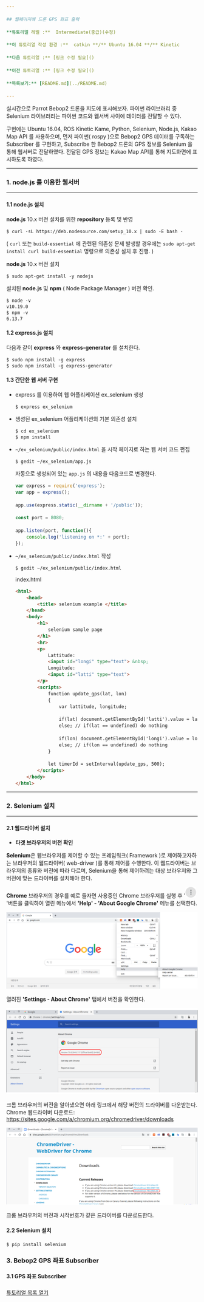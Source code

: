 ```yaml
---

## 웹페이지에 드론 GPS 좌표 출력 

**튜토리얼 레벨 :**  Intermediate(중급)(수정)

**이 튜토리얼 작성 환경 :**  catkin **/** Ubuntu 16.04 **/** Kinetic

**다음 튜토리얼 :** [링크 수정 필요]()

**이전 튜토리얼 :** [링크 수정 필요]()

**목록보기:** [README.md](../README.md)

---
```


실시간으로 Parrot Bebop2 드론을 지도에 표시해보자. 파이썬 라이브러리 중 Selenium 라이브러리는 파이썬 코드와 웹서버 사이에 데이터를 전달할 수 있다. 

구현에는 Ubuntu 16.04, ROS Kinetic Kame, Python, Selenium, Node.js, Kakao Map API 를 사용하으며, 먼저 파이썬( rospy )으로 Bebop2 GPS 데이터를 구독하는 Subscriber 를 구현하고, Subscribe 한 Bebop2 드론의 GPS 정보를 Selenium 을 통해 웹서버로 전달하였다. 전달된 GPS 정보는 Kakao Map API를 통해 지도화면에 표시하도록 하였다.

---

### 1. node.js 를 이용한 웹서버

---

#### 1.1 node.js 설치

**node.js** 10.x 버전 설치를 위한 **repository** 등록 및 반영 

```
$ curl -sL https://deb.nodesource.com/setup_10.x | sudo -E bash -
```

( `curl` 또는 `build-essential` 에 관련된 의존성 문제 발생할 경우에는 `sudo apt-get install curl build-essential` 명령으로 의존성 설치 후 진행. )

**node.js** 10.x 버전 설치

```
$ sudo apt-get install -y nodejs
```

설치된 **node.js** 및 **npm** ( Node Package Manager ) 버전 확인. 

```
$ node -v
v10.19.0
$ npm -v
6.13.7
```

#### 1.2 express.js 설치

다음과 같이 **express** 와 **express-generator** 를 설치한다.

```
$ sudo npm install -g express
$ sudo npm install -g express-generator
```

#### 1.3 간단한 웹 서버 구현

* express 를 이용하여 웹 어플리케이션 ex_selenium 생성

  ```
  $ express ex_selenium
  ```

* 생성된 ex_selenium 어플리케이션의 기본 의존성 설치

  ```
  $ cd ex_selenium
  $ npm install
  ```

* `~/ex_selenium/public/index.html` 을 시작 페이지로 하는 웹 서버 코드 편집

  ```
  $ gedit ~/ex_selenium/app.js
  ```

  자동으로 생성되어 있는 `app.js` 의 내용을 다음코드로 변경한다.

  ```javascript
  var express = require('express');
  var app = express();
  
  app.use(express.static(__dirname + '/public'));
  
  const port = 8080;
  
  app.listen(port, function(){
      console.log('listening on *:' + port);
  });
  ```

* `~/ex_selenium/public/index.html` 작성

  ```
  $ gedit ~/ex_selenium/public/index.html
  ```

  index.html

  ```html
  <html>
      <head>
          <title> selenium example </title>
      </head>
      <body>
          <h1>
              selenium sample page
          </h1>
          <hr>
          <p>
              Lattitude:
              <input id="longi" type="text"> &nbsp;
              Longitude:
              <input id="latti" type="text">
          </p>
          <scripts>
              function update_gps(lat, lon)
              {
                  var lattitude, longitude;
                  
                  if(lat) document.getElementById('latti').value = lat;
                  else; // if(lat == undefined) do nothing
                  
                  if(lon) document.getElementById('longi').value = lon;
                  else; // if(lon == undefined) do nothing
              }
              
              let timerId = setInterval(update_gps, 500);
          </scripts>
      </body>
  </html>
  ```



---

### 2. Selenium 설치

---

#### 2.1 웹드라이버 설치

* **타겟 브라우저의 버전 확인**

**Selenium**은 웹브라우저를 제어할 수 있는 프레임워크( Framework )로 제어하고자하는 브라우저의 웹드라이버( web-driver )를 통해 제어를 수행한다. 이 웹드라이버는 브라우저의 종류와 버전에 따라  다르며, Selenium을 통해 제어하려는 대상 브라우저와 그 버전에 맞는 드라이버를 설치해야 한다.

**Chrome** 브라우저의 경우를 예로 들자면 사용중인 Chrome 브라우저를 실행 후 '<img src="../img/chrome_seeting_menu.gif" width="28" />'버튼을 클릭하여 열린 메뉴에서 **'Help' - 'About Google Chrome'** 메뉴를 선택한다.

![](../img/chk_chrome_ver.png)

열려진 **'Settings - About Chrome'** 탭에서 버전을 확인한다.

![](../img/chk_chrome_ver2.png)

크롬 브라우저의 버전을 알아냈으면 아래 링크에서 해당 버전의 드라이버를 다운받는다.
Chrome 웹드라이버 다운로드: https://sites.google.com/a/chromium.org/chromedriver/downloads

![](../img/chrome_drv_down.png)

크롬 브라우저의 버전과 시작번호가 같은 드라이버를 다운로드한다. 



#### 2.2 Selenium 설치

```
$ pip install selenium
```









### 3. Bebop2 GPS 좌표 Subscriber

#### 3.1 GPS 좌표 Subscriber



### 





[튜토리얼 목록 열기](../README.md)


